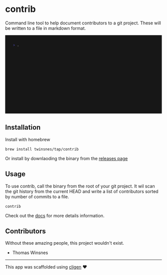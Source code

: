 # contrib

Command line tool to help document contributors to a git project. These will be written to a file in markdown format.

![Demo](demo.gif)

## Installation

Install with homebrew
```shell
brew install twinsnes/tap/contrib
```

Or install by downlaoding the binary from the [releases page](https://github.com/twinsnes/contrib/releases)

## Usage

To use contrib, call the binary from the root of your git project. It wil scan the git history from the current HEAD and write a list of contributors sorted by number of commits to a file. 

```shell
contrib
```

Check out the [docs](https://twinsnes.github.io/contrib/) for more details information.

<!---Contrib Block Start-->
## Contributors

Without these amazing people, this project wouldn't exist.

- Thomas Winsnes
<!---Contrib Block End-->

---
This app was scaffolded using [cligen](https://github.com/twinsnes/cligen) ❤️
